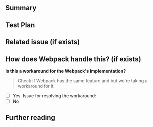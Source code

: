 ## Summary

<!-- Explain the **motivation** for making this change. What existing problem does the pull request solve? -->

## Test Plan

<!-- Demonstrate the code is solid. Example: The exact commands you ran and their output. -->

## Related issue (if exists)

## How does Webpack handle this? (if exists)

**Is this a workaround for the Webpack's implementation?** 

> Check if Webpack has the same feature and but we're taking a workaround for it.

- [ ] Yes. Issue for resolving the workaround:  <!-- Please create an issue for the workaround you made. You issue should also be tracked here: https://github.com/speedy-js/rspack/issues/794 -->
- [ ] No

<!-- How does webpack handle this feature? If webpack has its original implementation, the implementor should paste the related information about the implementation(permanent link should be preferred). E.g [NormalModule](https://github.com/webpack/webpack/blob/9fcaa243573005d6fdece9a3f8d89a0e8b399613/lib/NormalModule.js#L220) -->

## Further reading

<!-- Reference that may help understand this pull request -->
